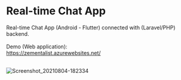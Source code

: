 # Real-time Chat App

Real-time Chat App (Android - Flutter) connected with (Laravel/PHP) backend. </br>
</br>
Demo (Web application): </br>
https://zementalist.azurewebsites.net/ </br>
</br>

![Screenshot_20210804-182334](https://user-images.githubusercontent.com/50156227/128224599-65bb8461-f20d-48bb-8e14-186590c35a40.jpg)
